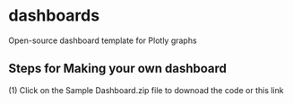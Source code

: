 # dashboards
Open-source dashboard template for Plotly graphs

## Steps for Making your own dashboard
(1) Click on the Sample Dashboard.zip file to downoad the code or this link

